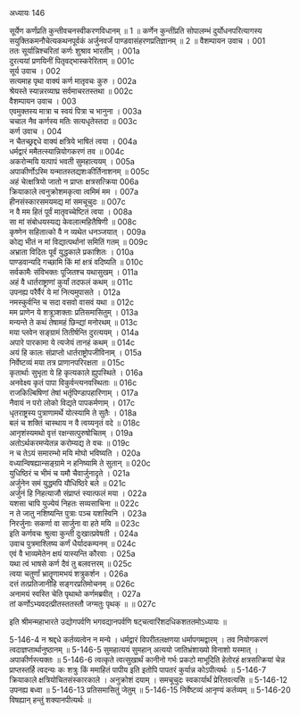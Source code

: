 अध्यायः 146

सूर्येण कर्णंप्रति कुन्तीवचनस्वीकरणविधानम् ॥ 1 ॥ कर्णेन कुन्तींप्रति सोपालम्भं दुर्योधनपरित्यागस्य सयुक्तिकमनौचेत्यकथनपूर्वकं अर्जुनवर्जं पाण्डवासंहरणप्रतिज्ञानम् ॥ 2 ॥
वैशम्पायन उवाच ।	001    
ततः सूर्यान्निश्चरितां कर्णः शुश्राव भारतीम् ।	001a  
दुरत्ययां प्रणयिनीं पितृवद्भास्करेरिताम् ॥	001c  
सूर्य उवाच ।	002    
सत्यमाह पृथा वाक्यं कर्ण मातृवचः कुरु ।	002a  
श्रेयस्ते स्यान्नरव्याघ्र सर्वमाचरतस्तथा ॥	002c  
वैशम्पायन उवाच ।	003    
एवमुक्तस्य मात्रा च स्वयं पित्रा च भानुना ।	003a  
चचाल नैव कर्णस्य मतिः सत्यधृतेस्तदा ॥	003c  
कर्ण उवाच ।	004    
न चैतच्छ्रद्दधे वाक्यं क्षत्रिये भाषितं त्वया ।	004a  
धर्मद्वारं ममैतत्स्यान्नियोगकरणं तव ॥	004c  
अकरोन्मयि यत्पापं भवती सुमहात्ययम् ।	005a  
अपाकीर्णोऽस्मि यन्मातस्तद्यशःकीर्तिनाशनम् ॥	005c  
अहं चेत्क्षत्रियो जातो न प्राप्तः क्षत्रसत्क्रिया	006a  
क्रियाकाले त्वनुक्रोशमकृत्वा त्वमिमं मम ।	007a  
हीनसंस्कारसमयमद्य मां समचूचुदः ॥	007c  
न वै मम हितं पूर्वं मातृवच्चेष्टितं त्वया ।	008a  
सा मां संबोधयस्यद्य केवलात्महितैषिणी ॥	008c  
कृष्णेन सहितात्को वै न व्यथेत धनञ्जयात् ।	009a  
कोद्य भीतं न मां विद्यात्पर्थानां समितिं गतम् ॥	009c  
अभ्राता विदितः पूर्वं युद्धकाले प्रकाशितः ।	010a  
पाण्डवान्यदि गच्छामि किं मां क्षत्रं वदिष्यति ॥	010c  
सर्वकामैः संविभक्तः पूजितश्च यथासुखम् ।	011a  
अहं वै धार्तराष्ट्राणां कुर्यां तदफलं कथम् ॥	011c  
उपनह्य परैर्वैरं ये मां नित्यमुपासते ।	012a  
नमस्कुर्वन्ति च सदा वसवो वासवं यथा ॥	012c  
मम प्राणेन ये शत्रूञ्शक्ताः प्रतिसमासितुम् ।	013a  
मन्यन्ते ते कथं तेषामहं छिन्द्यां मनोरथम् ॥	013c  
मया प्लवेन सङ्ग्रामं तितीर्षन्ति दुरत्ययम् ।	014a  
अपारे पारकामा ये त्यजेयं तानहं कथम् ॥	014c  
अयं हि कालः संप्राप्तो धार्तराष्ट्रोपजीविनाम् ।	015a  
निर्वेष्टव्यं मया तत्र प्राणानपरिरक्षता ॥	015c  
कृतार्थाः सुभृता ये हि कृत्यकाले ह्युपस्थिते ।	016a  
अनवेक्ष्य कृतं पापा विकुर्वन्त्यनवस्थिताः ॥	016c  
राजकिल्बिषिणां तेषां भर्तृपिण्डापहारिणाम् ।	017a  
नैवायं न परो लोको विद्यते पापकर्मणाम् ।	017c  
धृतराष्ट्रस्य पुत्राणामर्थे योत्स्यामि ते सुतैः ।	018a  
बलं च शक्तिं चास्थाय न वै त्वय्यनृतं वदे ॥	018c  
आनृशंस्यमथो वृत्तं रक्षन्सत्पुरुषोचितम् ।	019a  
अतोऽर्थकरमप्येतन्न करोम्यद्य ते वचः ॥	019c  
न च तेऽयं समारम्भो मयि मोघो भविष्यति ।	020a  
वध्यान्विषह्यान्सङ्ग्रामे न हनिष्यामि ते सुतान् ॥	020c  
युधिष्ठिरं च भीमं च यमौ चैवार्जुनादृते ।	021a  
अर्जुनेन समं युद्धमपि यौधिष्ठिरे बले ॥	021c  
अर्जुनं हि निहत्याजौ संप्राप्तं स्यात्फलं मया ।	022a  
यशसा चापि युज्येयं निहतः सव्यसाचिना ॥	022c  
न ते जातु नशिष्यन्ति पुत्राः पञ्च यशस्विनि ।	023a  
निरर्जुनाः सकर्णा वा सार्जुना वा हते मयि ॥	023c  
इति कर्णवचः श्रुत्वा कुन्ती दुःखात्प्रवेषती ।	024a  
उवाच पुत्रमाश्लिष्य कर्णं धैर्यादकम्पनम् ॥	024c  
एवं वै भाव्यमेतेन क्षयं यास्यन्ति कौरवाः ।	025a  
यथा त्वं भाषसे कर्ण दैवं तु बलवत्तरम् ॥	025c  
त्वया चतुर्णां भ्रातॄणामभयं शत्रुकर्शन ।	026a  
दत्तं तत्प्रतिजानीहि सङ्गरप्रतिमोचनम् ॥	026c  
अनामयं स्वस्ति चेति पृथाथो कर्णमब्रवीत् ।	027a  
तां कर्णोऽभ्यवदत्प्रीतस्ततस्तौ जग्मतुः पृथक् ॥ ॥	027c  

इति श्रीमन्महाभारते उद्योगपर्वणि भगवद्यानपर्वणि षट्चत्वारिंशदधिकशततमोऽध्यायः ॥

5-146-4 न श्रद्दधे कर्तव्यत्वेन न मन्ये । धर्मद्वारं विपरीतलक्षणया धर्मापगमद्वारम् । तव नियोगकरणं त्वदाज्ञप्तार्थानुष्ठानम् ॥ 5-146-5 सुमहात्ययं सुमहान् अत्ययो जातिभ्रंशाख्यो विनाशो यस्मात् । अपाकीर्णस्त्यक्तः ॥ 5-146-6 त्वत्कृते त्वत्सुखार्थं कानीनो गर्भः प्रकटो माभूदिति हेतोरहं क्षत्रसत्क्रियां चेन्न प्राप्तस्तर्हि त्वदन्यः कः शत्रुः किं ममाहितं पापीय इति इतोपि पापतरं कुर्यान्न कोऽपीत्यर्थः ॥ 5-146-7 क्रियाकाले क्षत्रियोचितसंस्कारकाले । अनुक्रोशं दयाम् । समचूचुदः स्वकार्यार्थं प्रेरितवत्यसि ॥ 5-146-12 उपनह्य बध्वा ॥ 5-146-13 प्रतिसमासितुं जेतुम् ॥ 5-146-15 निर्वेष्टव्यं आनृण्यं कर्तव्यम् ॥ 5-146-20 विषह्यान् हन्तुं शक्यानपीत्यर्थः ॥
